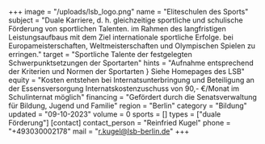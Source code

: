 +++
image = "/uploads/lsb_logo.png"
name = "Eliteschulen des Sports"
subject = "Duale Karriere, d. h. gleichzeitige sportliche und schulische Förderung von sportlichen Talenten. im Rahmen des langfristigen Leistungsaufbaus mit dem Ziel internationale sportliche Erfolge. bei Europameisterschaften, Weltmeisterschaften und Olympischen Spielen zu erringen."
target = "Sportliche Talente der festgelegten Schwerpunktsetzungen der Sportarten"
hints = "Aufnahme entsprechend der Kriterien und Normen der Sportarten } Siehe Homepages des LSB"
equity = "Kosten entstehen bei Internatsunterbringung und Beteiligung an der Essensversorgung Internatskostenzuschuss von 90,- €/Monat im Schulinternat möglich"
financing = "Gefördert durch die Senatsverwaltung für Bildung, Jugend und Familie"
region = "Berlin"
category = "Bildung"
updated = "09-10-2023"
volume = 0
sports = []
types = ["duale Förderung"]
[contact]
contact_person = "Reinfried Kugel"
phone = "+493030002178"
mail = "r.kugel@lsb-berlin.de"
+++